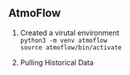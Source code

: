 ## AtmoFlow

1. Created a virutal environment \
`python3 -m venv atmoflow ` \
`source atmoflow/bin/activate `

2. Pulling Historical Data
